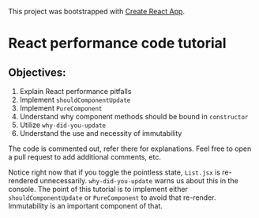 This project was bootstrapped with [Create React App](https://github.com/facebookincubator/create-react-app).

# React performance code tutorial

## Objectives:

1. Explain React performance pitfalls
2. Implement `shouldComponentUpdate`
3. Implement `PureComponent`
4. Understand why component methods should be bound in `constructor`
5. Utilize `why-did-you-update`
6. Understand the use and necessity of immutability

The code is commented out, refer there for explanations. Feel free to open a pull request to add additional comments, etc.

Notice right now that if you toggle the pointless state, `List.jsx` is re-rendered unnecessarily. `why-did-you-update` warns us about this in the console. The point of this tutorial is to implement either `shouldComponentUpdate` or `PureComponent` to avoid that re-render. Immutability is an important component of that.